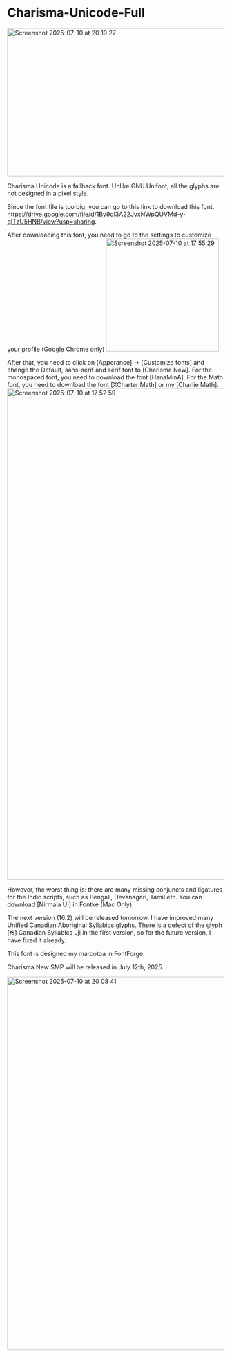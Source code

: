 # Charisma-Unicode-Full
<img width="669" height="342" alt="Screenshot 2025-07-10 at 20 19 27" src="https://github.com/user-attachments/assets/23c610a9-05cf-4483-99e1-649aa8de5ea2" />

Charisma Unicode is a fallback font. Unlike GNU Unifont, all the glyphs are not designed in a pixel style.

Since the font file is too big, you can go to this link to download this font.
https://drive.google.com/file/d/1By9ql3A22JvxNWpQUVMd-y-qITzU5HNB/view?usp=sharing.

After downloading this font, you need to go to the settings to customize your profile (Google Chrome only) 
<img width="261" alt="Screenshot 2025-07-10 at 17 55 29" src="https://github.com/user-attachments/assets/d9bed93b-fdff-48e8-a0ca-2275906fe5e6" />


After that, you need to click on [Apperance] -> [Customize fonts] and change the Default, sans-serif and serif font to [Charisma New]. For the monospaced font, you need to download the font [HanaMinA]. For the Math font, you need to download the font [XCharter Math] or my [Charlie Math]. <img width="1136" alt="Screenshot 2025-07-10 at 17 52 59" src="https://github.com/user-attachments/assets/bd47718f-74b2-427d-b743-6bb353840f36" />

However, the worst thing is: there are many missing conjuncts and ligatures for the Indic scripts, such as Bengali, Devanagari, Tamil etc. You can download [Nirmala UI] in Fontke (Mac Only).

The next version (16.2) will be released tomorrow. I have improved many Unified Canadian Aboriginal Syllabics glyphs. There is a defect of the glyph [ᘠ] Canadian Syllabics Jji in the first version, so for the future version, I have fixed it already.

This font is designed my marcotoa in FontForge.

Charisma New SMP will be released in July 12th, 2025.

<img width="1439" height="863" alt="Screenshot 2025-07-10 at 20 08 41" src="https://github.com/user-attachments/assets/c5bb47cc-240a-43ed-8a64-57f689cb5ba2" />
